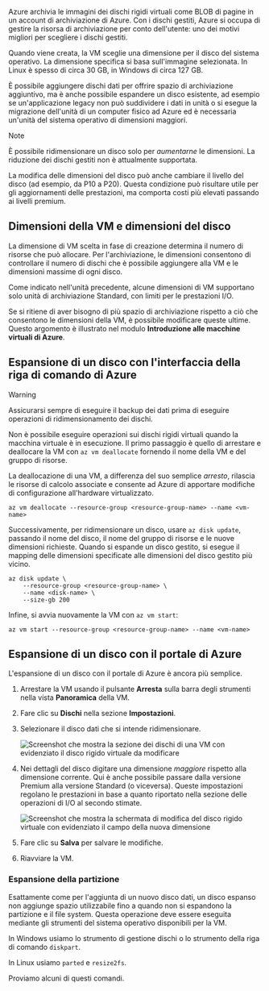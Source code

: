 Azure archivia le immagini dei dischi rigidi virtuali come BLOB di pagine in un account di archiviazione di Azure. Con i dischi gestiti, Azure si occupa di gestire la risorsa di archiviazione per conto dell'utente: uno dei motivi migliori per scegliere i dischi gestiti.

Quando viene creata, la VM sceglie una dimensione per il disco del sistema operativo. La dimensione specifica si basa sull'immagine selezionata. In Linux è spesso di circa 30 GB, in Windows di circa 127 GB.

È possibile aggiungere dischi dati per offrire spazio di archiviazione aggiuntivo, ma è anche possibile espandere un disco esistente, ad esempio se un'applicazione legacy non può suddividere i dati in unità o si esegue la migrazione dell'unità di un computer fisico ad Azure ed è necessaria un'unità del sistema operativo di dimensioni maggiori.

> [!NOTE]
> È possibile ridimensionare un disco solo per _aumentarne_ le dimensioni. La riduzione dei dischi gestiti non è attualmente supportata.

La modifica delle dimensioni del disco può anche cambiare il livello del disco (ad esempio, da P10 a P20). Questa condizione può risultare utile per gli aggiornamenti delle prestazioni, ma comporta costi più elevati passando ai livelli premium.

## <a name="vm-size-vs-disk-size"></a>Dimensioni della VM e dimensioni del disco

La dimensione di VM scelta in fase di creazione determina il numero di risorse che può allocare. Per l'archiviazione, le dimensioni consentono di controllare il numero di dischi che è possibile aggiungere alla VM e le dimensioni massime di ogni disco. 

Come indicato nell'unità precedente, alcune dimensioni di VM supportano solo unità di archiviazione Standard, con limiti per le prestazioni I/O.

Se si ritiene di aver bisogno di più spazio di archiviazione rispetto a ciò che consentono le dimensioni della VM, è possibile modificare queste ultime. Questo argomento è illustrato nel modulo **Introduzione alle macchine virtuali di Azure**.

## <a name="expanding-a-disk-using-the-azure-cli"></a>Espansione di un disco con l'interfaccia della riga di comando di Azure

> [!WARNING]
> Assicurarsi sempre di eseguire il backup dei dati prima di eseguire operazioni di ridimensionamento dei dischi.

Non è possibile eseguire operazioni sui dischi rigidi virtuali quando la macchina virtuale è in esecuzione. Il primo passaggio è quello di arrestare e deallocare la VM con `az vm deallocate` fornendo il nome della VM e del gruppo di risorse.

La deallocazione di una VM, a differenza del suo semplice _arresto_, rilascia le risorse di calcolo associate e consente ad Azure di apportare modifiche di configurazione all'hardware virtualizzato.

```azurecli
az vm deallocate --resource-group <resource-group-name> --name <vm-name>
```

Successivamente, per ridimensionare un disco, usare `az disk update`, passando il nome del disco, il nome del gruppo di risorse e le nuove dimensioni richieste. Quando si espande un disco gestito, si esegue il mapping delle dimensioni specificate alle dimensioni del disco gestito più vicino.

```azurecli
az disk update \
    --resource-group <resource-group-name> \
    --name <disk-name> \
    --size-gb 200
```

Infine, si avvia nuovamente la VM con `az vm start`:

```azurecli
az vm start --resource-group <resource-group-name> --name <vm-name>
```

## <a name="expanding-a-disk-using-the-azure-portal"></a>Espansione di un disco con il portale di Azure

L'espansione di un disco con il portale di Azure è ancora più semplice.

1. Arrestare la VM usando il pulsante **Arresta** sulla barra degli strumenti nella vista **Panoramica** della VM.

1. Fare clic su **Dischi** nella sezione **Impostazioni**.

1. Selezionare il disco dati che si intende ridimensionare.

    ![Screenshot che mostra la sezione dei dischi di una VM con evidenziato il disco rigido virtuale da modificare](../media/5-portal-disks.png)

1. Nei dettagli del disco digitare una dimensione _maggiore_ rispetto alla dimensione corrente. Qui è anche possibile passare dalla versione Premium alla versione Standard (o viceversa). Queste impostazioni regolano le prestazioni in base a quanto riportato nella sezione delle operazioni di I/O al secondo stimate.

    ![Screenshot che mostra la schermata di modifica del disco rigido virtuale con evidenziato il campo della nuova dimensione](../media/5-resize-disk.png)

1. Fare clic su **Salva** per salvare le modifiche.

1. Riavviare la VM.


### <a name="expanding-the-partition"></a>Espansione della partizione

Esattamente come per l'aggiunta di un nuovo disco dati, un disco espanso non aggiunge spazio utilizzabile fino a quando non si espandono la partizione e il file system. Questa operazione deve essere eseguita mediante gli strumenti del sistema operativo disponibili per la VM. 

In Windows usiamo lo strumento di gestione dischi o lo strumento della riga di comando `diskpart`.

In Linux usiamo `parted` e `resize2fs`.

Proviamo alcuni di questi comandi.